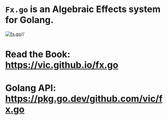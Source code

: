 # `Fx.go` is an Algebraic Effects system for Golang.
[![fx.go](https://github-readme-stats.vercel.app/api/pin/?username=vic&repo=fx.go&show_owner=true&theme=shades-of-purple)](https://github.com/vic/fx.go)//

# Read the Book: https://vic.github.io/fx.go

# Golang API: https://pkg.go.dev/github.com/vic/fx.go


